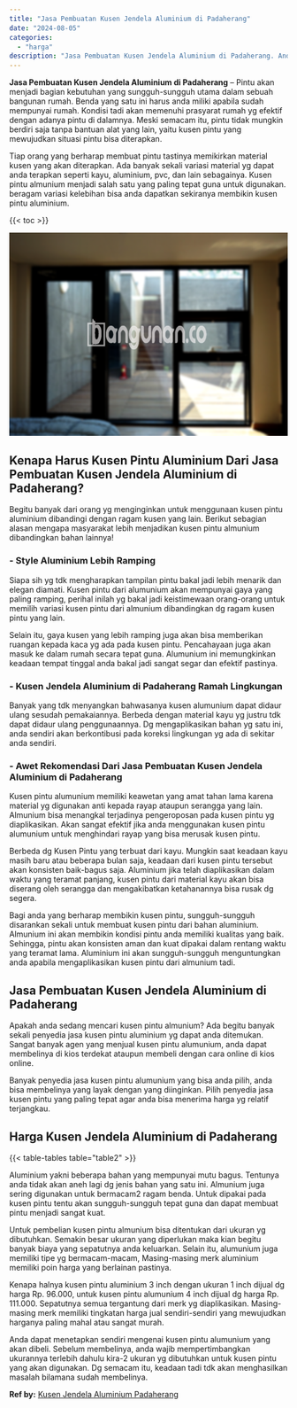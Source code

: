 ```yaml
---
title: "Jasa Pembuatan Kusen Jendela Aluminium di Padaherang"
date: "2024-08-05"
categories: 
  - "harga"
description: "Jasa Pembuatan Kusen Jendela Aluminium di Padaherang. Anda dapat menetapkan sendiri mengenai kusen pintu alumunium yang akan dibeli. Sebelum membelinya, anda..."
---
```


**Jasa Pembuatan Kusen Jendela Aluminium di Padaherang** – Pintu akan menjadi bagian kebutuhan yang sungguh-sungguh utama dalam sebuah bangunan rumah. Benda yang satu ini harus anda miliki apabila sudah mempunyai rumah. Kondisi tadi akan memenuhi prasyarat rumah yg efektif dengan adanya pintu di dalamnya. Meski semacam itu, pintu tidak mungkin berdiri saja tanpa bantuan alat yang lain, yaitu kusen pintu yang mewujudkan situasi pintu bisa diterapkan.

Tiap orang yang berharap membuat pintu tastinya memikirkan material kusen yang akan diterapkan. Ada banyak sekali variasi material yg dapat anda terapkan seperti kayu, aluminium, pvc, dan lain sebagainya. Kusen pintu almunium menjadi salah satu yang paling tepat guna untuk digunakan. beragam variasi kelebihan bisa anda dapatkan sekiranya membikin kusen pintu aluminium.

{{< toc >}}

![Jasa Pembuatan Kusen Jendela Aluminium di Padaherang](/images/harga-kusen-jendela-alumunium-31.png)

## Kenapa Harus Kusen Pintu Aluminium Dari Jasa Pembuatan Kusen Jendela Aluminium di Padaherang?

Begitu banyak dari orang yg menginginkan untuk menggunaan kusen pintu aluminium dibandingi dengan ragam kusen yang lain. Berikut sebagian alasan mengapa masyarakat lebih menjadikan kusen pintu almunium dibandingkan bahan lainnya!

### \- Style Aluminium Lebih Ramping

Siapa sih yg tdk mengharapkan tampilan pintu bakal jadi lebih menarik dan elegan diamati. Kusen pintu dari alumunium akan mempunyai gaya yang paling ramping, perihal inilah yg bakal jadi keistimewaan orang-orang untuk memilih variasi kusen pintu dari almunium dibandingkan dg ragam kusen pintu yang lain.

Selain itu, gaya kusen yang lebih ramping juga akan bisa memberikan ruangan kepada kaca yg ada pada kusen pintu. Pencahayaan juga akan masuk ke dalam rumah secara tepat guna. Alumunium ini memungkinkan keadaan tempat tinggal anda bakal jadi sangat segar dan efektif pastinya.

### \- Kusen Jendela Aluminium di Padaherang Ramah Lingkungan

Banyak yang tdk menyangkan bahwasanya kusen alumunium dapat didaur ulang sesudah pemakaiannya. Berbeda dengan material kayu yg justru tdk dapat didaur ulang penggunaannya. Dg mengaplikasikan bahan yg satu ini, anda sendiri akan berkontibusi pada koreksi lingkungan yg ada di sekitar anda sendiri.

### \- Awet Rekomendasi Dari Jasa Pembuatan Kusen Jendela Aluminium di Padaherang

Kusen pintu alumunium memiliki keawetan yang amat tahan lama karena material yg digunakan anti kepada rayap ataupun serangga yang lain. Almunium bisa menangkal terjadinya pengeroposan pada kusen pintu yg diaplikasikan. Akan sangat efektif jika anda menggunakan kusen pintu alumunium untuk menghindari rayap yang bisa merusak kusen pintu.

Berbeda dg Kusen Pintu yang terbuat dari kayu. Mungkin saat keadaan kayu masih baru atau beberapa bulan saja, keadaan dari kusen pintu tersebut akan konsisten baik-bagus saja. Aluminium jika telah diaplikasikan dalam waktu yang teramat panjang, kusen pintu dari material kayu akan bisa diserang oleh serangga dan mengakibatkan ketahanannya bisa rusak dg segera.

Bagi anda yang berharap membikin kusen pintu, sungguh-sungguh disarankan sekali untuk membuat kusen pintu dari bahan aluminium. Almunium ini akan membikin kondisi pintu anda memiliki kualitas yang baik. Sehingga, pintu akan konsisten aman dan kuat dipakai dalam rentang waktu yang teramat lama. Aluminium ini akan sungguh-sungguh menguntungkan anda apabila mengaplikasikan kusen pintu dari almunium tadi.

## Jasa Pembuatan Kusen Jendela Aluminium di Padaherang

Apakah anda sedang mencari kusen pintu almunium? Ada begitu banyak sekali penyedia jasa kusen pintu aluminium yg dapat anda ditemukan. Sangat banyak agen yang menjual kusen pintu alumunium, anda dapat membelinya di kios terdekat ataupun membeli dengan cara online di kios online.

Banyak penyedia jasa kusen pintu alumunium yang bisa anda pilih, anda bisa membelinya yang layak dengan yang diinginkan. Pilih penyedia jasa kusen pintu yang paling tepat agar anda bisa menerima harga yg relatif terjangkau.

## Harga Kusen Jendela Aluminium di Padaherang

{{< table-tables table="table2" >}}

Aluminium yakni beberapa bahan yang mempunyai mutu bagus. Tentunya anda tidak akan aneh lagi dg jenis bahan yang satu ini. Almunium juga sering digunakan untuk bermacam2 ragam benda. Untuk dipakai pada kusen pintu tentu akan sungguh-sungguh tepat guna dan dapat membuat pintu menjadi sangat kuat.

Untuk pembelian kusen pintu almunium bisa ditentukan dari ukuran yg dibutuhkan. Semakin besar ukuran yang diperlukan maka kian begitu banyak biaya yang sepatutnya anda keluarkan. Selain itu, alumunium juga memiliki tipe yg bermacam-macam, Masing-masing merk aluminium memiliki poin harga yang berlainan pastinya.

Kenapa halnya kusen pintu aluminium 3 inch dengan ukuran 1 inch dijual dg harga Rp. 96.000, untuk kusen pintu alumunium 4 inch dijual dg harga Rp. 111.000. Sepatutnya semua tergantung dari merk yg diaplikasikan. Masing-masing merk memiliki tingkatan harga jual sendiri-sendiri yang mewujudkan harganya paling mahal atau sangat murah.

Anda dapat menetapkan sendiri mengenai kusen pintu alumunium yang akan dibeli. Sebelum membelinya, anda wajib mempertimbangkan ukurannya terlebih dahulu kira-2 ukuran yg dibutuhkan untuk kusen pintu yang akan digunakan. Dg semacam itu, keadaan tadi tdk akan menghasilkan masalah bilamana sudah membelinya.

**Ref by:** [Kusen Jendela Aluminium Padaherang](https://id.wikipedia.org/wiki/Kusen)
